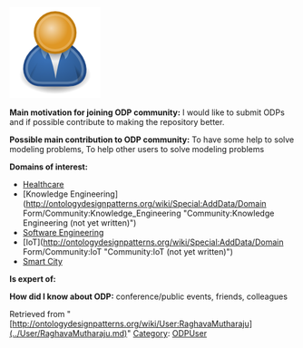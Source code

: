 [![Image:ODPUser.png](../images/a/a6/ODPUser.png)](../Image/ODPUser.png.md "Image:ODPUser.png")




  





__Main motivation for joining ODP community:__ I would like to submit ODPs and if possible contribute to making the repository better.


__Possible main contribution to ODP community:__ To have some help to solve modeling problems, To help other users to solve modeling problems


__Domains of interest:__



* [Healthcare](../Community/Healthcare.md "Community:Healthcare")
* [Knowledge Engineering](http://ontologydesignpatterns.org/wiki/Special:AddData/Domain Form/Community:Knowledge_Engineering "Community:Knowledge Engineering (not yet written)")
* [Software Engineering](../Community/Software_Engineering.md "Community:Software Engineering")
* [IoT](http://ontologydesignpatterns.org/wiki/Special:AddData/Domain Form/Community:IoT "Community:IoT (not yet written)")
* [Smart City](../Community/Smart_City.md "Community:Smart City")


__Is expert of:__


  

__How did I know about ODP:__ conference/public events, friends, colleagues






Retrieved from "[http://ontologydesignpatterns.org/wiki/User:RaghavaMutharaju](../User/RaghavaMutharaju.md)"
 [Category](http://ontologydesignpatterns.org/wiki/Special:Categories "Special:Categories"): [ODPUser](../Category/ODPUser.md "Category:ODPUser")